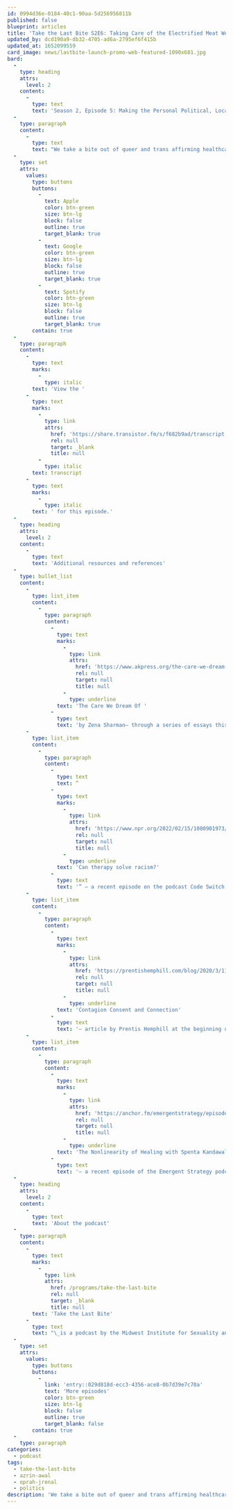 ```yaml
---
id: 0994d36e-0184-40c1-90aa-5d256956811b
published: false
blueprint: articles
title: 'Take the Last Bite S2E6: Taking Care of the Electrified Meat We Inhabit'
updated_by: dcd190a9-db32-4705-ad6a-2795ef6f415b
updated_at: 1652099559
card_image: news/lastbite-launch-promo-web-featured-1090x681.jpg
bard:
  -
    type: heading
    attrs:
      level: 2
    content:
      -
        type: text
        text: 'Season 2, Episode 5: Making the Personal Political, Locally'
  -
    type: paragraph
    content:
      -
        type: text
        text: "We take a bite out of queer and trans affirming healthcare with Asher Wickell (they/he) a family & marriage therapist based in Wichita, KS. We get philosophical in our exploration of what healing looks like in the face of perpetual harm, how the pandemic has unearthed realizations about the flaws in our healthcare systems, and what a future of affirming care could look like when the current system becomes obsolete.\_"
  -
    type: set
    attrs:
      values:
        type: buttons
        buttons:
          -
            text: Apple
            color: btn-green
            size: btn-lg
            block: false
            outline: true
            target_blank: true
          -
            text: Google
            color: btn-green
            size: btn-lg
            block: false
            outline: true
            target_blank: true
          -
            text: Spotify
            color: btn-green
            size: btn-lg
            block: false
            outline: true
            target_blank: true
        contain: true
  -
    type: paragraph
    content:
      -
        type: text
        marks:
          -
            type: italic
        text: 'View the '
      -
        type: text
        marks:
          -
            type: link
            attrs:
              href: 'https://share.transistor.fm/s/f682b9ad/transcript'
              rel: null
              target: _blank
              title: null
          -
            type: italic
        text: transcript
      -
        type: text
        marks:
          -
            type: italic
        text: ' for this episode.'
  -
    type: heading
    attrs:
      level: 2
    content:
      -
        type: text
        text: 'Additional resources and references'
  -
    type: bullet_list
    content:
      -
        type: list_item
        content:
          -
            type: paragraph
            content:
              -
                type: text
                marks:
                  -
                    type: link
                    attrs:
                      href: 'https://www.akpress.org/the-care-we-dream-of.html'
                      rel: null
                      target: null
                      title: null
                  -
                    type: underline
                text: 'The Care We Dream Of '
              -
                type: text
                text: 'by Zena Sharman– through a series of essays this book offers possibilities for more liberatory and transformative approaches to LGBTQ+ health and healing.'
      -
        type: list_item
        content:
          -
            type: paragraph
            content:
              -
                type: text
                text: “
              -
                type: text
                marks:
                  -
                    type: link
                    attrs:
                      href: 'https://www.npr.org/2022/02/15/1080901973/can-therapy-solve-racism'
                      rel: null
                      target: null
                      title: null
                  -
                    type: underline
                text: 'Can therapy solve racism?'
              -
                type: text
                text: '” – a recent episode on the podcast Code Switch exploring if therapy is a useful tool for addressing the impacts of anti-Blackness.'
      -
        type: list_item
        content:
          -
            type: paragraph
            content:
              -
                type: text
                marks:
                  -
                    type: link
                    attrs:
                      href: 'https://prentishemphill.com/blog/2020/3/11/contagion-consent-and-connection'
                      rel: null
                      target: null
                      title: null
                  -
                    type: underline
                text: 'Contagion Consent and Connection'
              -
                type: text
                text: '– article by Prentis Hemphill at the beginning of the pandemic that speaks to how we connect, interact and be in relationship with others when physical touch and a virus impede our possibilities.'
      -
        type: list_item
        content:
          -
            type: paragraph
            content:
              -
                type: text
                marks:
                  -
                    type: link
                    attrs:
                      href: 'https://anchor.fm/emergentstrategy/episodes/The-Nonlinearity-of-Healing-with-Spenta-Kandawalla-e1i42hi'
                      rel: null
                      target: null
                      title: null
                  -
                    type: underline
                text: 'The Nonlinearity of Healing with Spenta Kandawalla'
              -
                type: text
                text: '– a recent episode of the Emergent Strategy podcast about centering our material well-being in movement work'
  -
    type: heading
    attrs:
      level: 2
    content:
      -
        type: text
        text: 'About the podcast'
  -
    type: paragraph
    content:
      -
        type: text
        marks:
          -
            type: link
            attrs:
              href: /programs/take-the-last-bite
              rel: null
              target: _blank
              title: null
        text: 'Take the Last Bite'
      -
        type: text
        text: "\_is a podcast by the Midwest Institute for Sexuality and Gender Diversity. It's a direct counter to the Midwest Nice mentality— highlighting advocacy and activism by queer/trans communities in the Midwest region. Through each episode, we're aiming to unearth the often disregarded and unacknowledged contributions of queer and trans folks to social change through interviews, casual conversations and reflections on Midwest queer time, space, and place.\_"
  -
    type: set
    attrs:
      values:
        type: buttons
        buttons:
          -
            link: 'entry::029d818d-ecc3-4356-ace8-0b7d39e7c70a'
            text: 'More episodes'
            color: btn-green
            size: btn-lg
            block: false
            outline: true
            target_blank: false
        contain: true
  -
    type: paragraph
categories:
  - podcast
tags:
  - take-the-last-bite
  - azrin-awal
  - oprah-jrenal
  - politics
description: 'We take a bite out of queer and trans affirming healthcare with Asher Wickell (they/he) a family & marriage therapist based in Wichita, KS. We get philosophical in our exploration of what healing looks like in the face of perpetual harm, how the pandemic has unearthed realizations about the flaws in our healthcare systems, and what a future of affirming care could look like when the current system becomes obsolete.'
---
```

